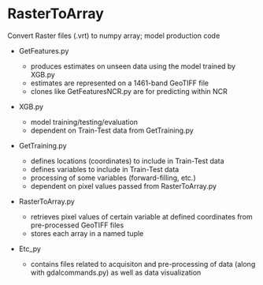 # RasterToArray
Convert Raster files (.vrt) to numpy array; model production code

* GetFeatures.py
  * produces estimates on unseen data using the model trained by XGB.py
  * estimates are represented on a 1461-band GeoTIFF file
  * clones like GetFeaturesNCR.py are for predicting within NCR

* XGB.py            
  * model training/testing/evaluation
  * dependent on Train-Test data from GetTraining.py
        
* GetTraining.py
  * defines locations (coordinates) to include in Train-Test data
  * defines variables to include in Train-Test data
  * processing of some variables (forward-filling, etc.)
  * dependent on pixel values passed from RasterToArray.py
                
* RasterToArray.py
  * retrieves pixel values of certain variable at defined coordinates from pre-processed GeoTIFF files
  * stores each array in a named tuple 
  
* Etc_py
  * contains files related to acquisiton and pre-processing of data (along with gdalcommands.py) as well as data visualization
